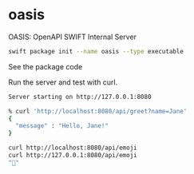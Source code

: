 # oasis

OASIS: OpenAPI SWIFT Internal Server

```bash
swift package init --name oasis --type executable
```

See the package code

Run the server and test with curl.

```bash
Server starting on http://127.0.0.1:8080
```

```bash
% curl 'http://localhost:8080/api/greet?name=Jane'
{
  "message" : "Hello, Jane!"
}
```

```bash
curl http://localhost:8080/api/emoji
curl http://127.0.0.1:8080/api/emoji
"👋"
```
